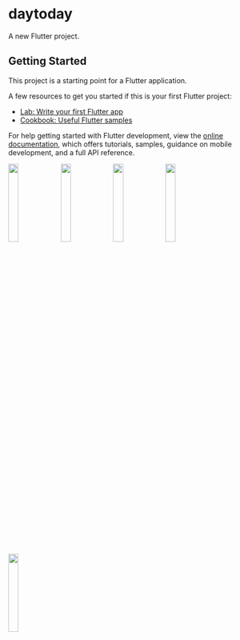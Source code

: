 # daytoday

A new Flutter project.

## Getting Started

This project is a starting point for a Flutter application.

A few resources to get you started if this is your first Flutter project:

- [Lab: Write your first Flutter app](https://docs.flutter.dev/get-started/codelab)
- [Cookbook: Useful Flutter samples](https://docs.flutter.dev/cookbook)

For help getting started with Flutter development, view the
[online documentation](https://docs.flutter.dev/), which offers tutorials,
samples, guidance on mobile development, and a full API reference.
<p>
  <img src="https://github.com/kunalsahu7/daytoday/assets/119474574/1e11accf-031c-4651-888d-79747a2160ef" width="20%">
  <img src="https://github.com/kunalsahu7/daytoday/assets/119474574/01060e16-5892-4945-8bc2-53b2f19c6572" width="20%">
  <img src="https://github.com/kunalsahu7/daytoday/assets/119474574/90ae91c9-dd36-467b-a74c-181114d92fd4" hight="20%" width="20%">
  <img src="https://github.com/kunalsahu7/daytoday/assets/119474574/427d33b7-6ce1-4a7b-a130-5453bb22dba8" hight="20%" width="20%">
  <img src="https://github.com/kunalsahu7/daytoday/assets/119474574/8d43f67e-207a-4d8f-bd6b-39eddef62ea2" hight="20%" width="20%">

</p>





